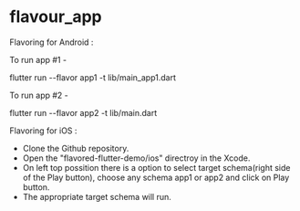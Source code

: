 # flavour_app

Flavoring for Android :

To run app #1 -

flutter run --flavor app1 -t lib/main_app1.dart

To run app #2 - 

flutter run --flavor app2 -t lib/main.dart

Flavoring for iOS :
 - Clone the Github repository.
 - Open the "flavored-flutter-demo/ios" directroy in the Xcode.
 - On left top possition there is a option to select target schema(right side of the Play button), choose any schema app1 or app2 and click on Play button.
 - The appropriate target schema will run.
